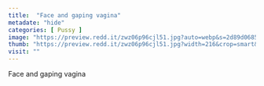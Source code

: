 ```yaml
---
title:  "Face and gaping vagina"
metadate: "hide"
categories: [ Pussy ]
image: "https://preview.redd.it/zwz06p96cjl51.jpg?auto=webp&s=2d89d0685ad45bef29d96ecbd314af7e7e684029"
thumb: "https://preview.redd.it/zwz06p96cjl51.jpg?width=216&crop=smart&auto=webp&s=fd0799d4ac3243a8f4aa545f884fbe8273bf2ef3"
visit: ""
---
```

Face and gaping vagina
